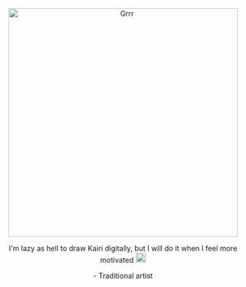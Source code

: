 
<p align="center">
<img width="450" src="https://64.media.tumblr.com/96a2866e9984e3b62f21d04bdc4c03f9/539a9d76193c9483-e8/s2048x3072/666b5579baa6b6d92a326c9db30b06a1f85c07d3.pnj" alt="Grrr">
</p>


<p align="center">
I'm lazy as hell to draw Kairi digitally, but I will do it when I feel more motivated <img width="20" src="https://64.media.tumblr.com/af97ba5e040bc762a7e8f74106906971/f98eb3be0521f73f-1a/s75x75_c1/c8c23e7e979c407bbbdc3c446bf161360fb5fb2d.gifv" alt="Grrr">
</p>
<p align="center">
 - Traditional artist
</p>


